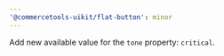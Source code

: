 ```yaml
---
'@commercetools-uikit/flat-button': minor
---
```


Add new available value for the `tone` property: `critical`.
